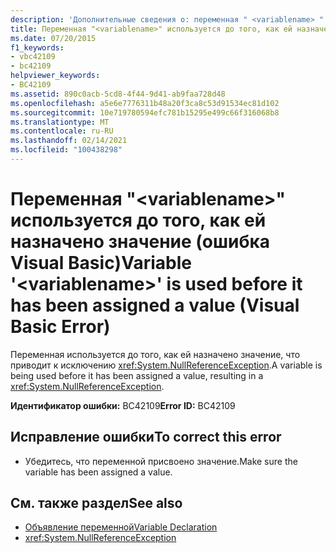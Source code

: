 ```yaml
---
description: 'Дополнительные сведения о: переменная " <variablename> " используется до того, как ей было присвоено значение (Visual Basic Error)'
title: Переменная "<variablename>" используется до того, как ей назначено значение (ошибка Visual Basic)
ms.date: 07/20/2015
f1_keywords:
- vbc42109
- bc42109
helpviewer_keywords:
- BC42109
ms.assetid: 890c0acb-5cd8-4f44-9d41-ab9faa728d48
ms.openlocfilehash: a5e6e7776311b48a20f3ca8c53d91534ec81d102
ms.sourcegitcommit: 10e719780594efc781b15295e499c66f316068b8
ms.translationtype: MT
ms.contentlocale: ru-RU
ms.lasthandoff: 02/14/2021
ms.locfileid: "100438298"
---
```

# <a name="variable-variablename-is-used-before-it-has-been-assigned-a-value-visual-basic-error"></a><span data-ttu-id="16092-103">Переменная "\<variablename>" используется до того, как ей назначено значение (ошибка Visual Basic)</span><span class="sxs-lookup"><span data-stu-id="16092-103">Variable '\<variablename>' is used before it has been assigned a value (Visual Basic Error)</span></span>

<span data-ttu-id="16092-104">Переменная используется до того, как ей назначено значение, что приводит к исключению <xref:System.NullReferenceException>.</span><span class="sxs-lookup"><span data-stu-id="16092-104">A variable is being used before it has been assigned a value, resulting in a <xref:System.NullReferenceException>.</span></span>  
  
 <span data-ttu-id="16092-105">**Идентификатор ошибки:** BC42109</span><span class="sxs-lookup"><span data-stu-id="16092-105">**Error ID:** BC42109</span></span>  
  
## <a name="to-correct-this-error"></a><span data-ttu-id="16092-106">Исправление ошибки</span><span class="sxs-lookup"><span data-stu-id="16092-106">To correct this error</span></span>  
  
- <span data-ttu-id="16092-107">Убедитесь, что переменной присвоено значение.</span><span class="sxs-lookup"><span data-stu-id="16092-107">Make sure the variable has been assigned a value.</span></span>  
  
## <a name="see-also"></a><span data-ttu-id="16092-108">См. также раздел</span><span class="sxs-lookup"><span data-stu-id="16092-108">See also</span></span>

- [<span data-ttu-id="16092-109">Объявление переменной</span><span class="sxs-lookup"><span data-stu-id="16092-109">Variable Declaration</span></span>](../programming-guide/language-features/variables/variable-declaration.md)
- <xref:System.NullReferenceException>
